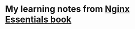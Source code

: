# My learning notes from [Nginx Essentials book](https://www.packtpub.com/product/nginx-essentials/9781785289538)
